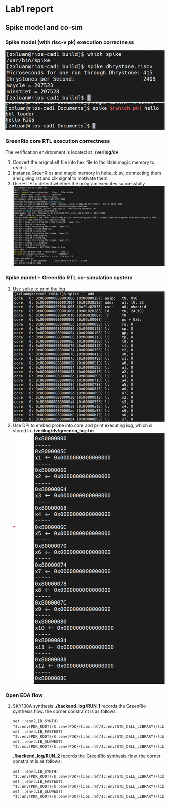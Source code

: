 # Lab1 report

## Spike model and co-sim

### Spike model (with risc-v pk) execution correctness
![](./images/spike-dhrystone.png)
![](./images/spike-pk.png)
### GreenRio core RTL execution correctness
The verification environment is located at **./verilog/dv**.
1. Convert the orignal elf file into hex file to facilitate magic memory to read it.
2. Instanse GreenRIos and magic memory in hehe_tb.sv, connecting them and giving rst and clk signal to motivate them.
3. Use HTIF to detect whether the program executes successfully.
![](./images/vcs-simulation.png)

### Spike model + GreenRio RTL co-simulation system
1. Use spike to print the log
![](./images/spike-log.png)
2. Use DPI to embed probe into core and print executing log, which is stored in **./verilog/dv/greenrio_log.txt**.
![](./images/hehe-log.png)
### Open EDA flow
1. SKY130A synthesis
    **./backend_log/RUN_1** records the GreenRio synthesis flow.
    the corner constraint is as follows:
    ```
    set ::env(LIB_SYNTH) "$::env(PDK_ROOT)/$::env(PDK)/libs.ref/$::env(STD_CELL_LIBRARY)/lib/sky130_fd_sc_hd__tt_025C_1v80.lib"
    set ::env(LIB_FASTEST) "$::env(PDK_ROOT)/$::env(PDK)/libs.ref/$::env(STD_CELL_LIBRARY)/lib/sky130_fd_sc_hd__ff_n40C_1v95.lib"
    set ::env(LIB_SLOWEST) "$::env(PDK_ROOT)/$::env(PDK)/libs.ref/$::env(STD_CELL_LIBRARY)/lib/sky130_fd_sc_hd__ss_100C_1v60.lib"
    ``` 
    **./backend_log/RUN_2** records the GreenRio synthesis flow.
    the corner constraint is as follows: 
    ```
    set ::env(LIB_SYNTH) "$::env(PDK_ROOT)/$::env(PDK)/libs.ref/$::env(STD_CELL_LIBRARY)/lib/ssky130_fd_sc_hd__ff_100C_1v65.lib"
    set ::env(LIB_FASTEST) "$::env(PDK_ROOT)/$::env(PDK)/libs.ref/$::env(STD_CELL_LIBRARY)/lib/sky130_fd_sc_hd__ff_n40C_1v95.lib"
    set ::env(LIB_SLOWEST) "$::env(PDK_ROOT)/$::env(PDK)/libs.ref/$::env(STD_CELL_LIBRARY)/lib/sky130_fd_sc_hd__ss_100C_1v60.lib"
    ``` 